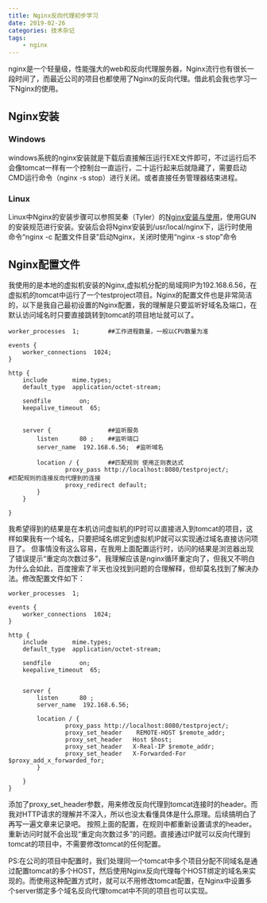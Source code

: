 ```yaml
---
title: Nginx反向代理初步学习
date: 2019-02-26
categories: 技术杂记
tags: 
	- nginx
---
```


nginx是一个轻量级，性能强大的web和反向代理服务器，Nginx流行也有很长一段时间了，而最近公司的项目也都使用了Nginx的反向代理。借此机会我也学习一下Nginx的使用。

## Nginx安装

### Windows
windows系统的nginx安装就是下载后直接解压运行EXE文件即可，不过运行后不会像tomcat一样有一个控制台一直运行，二十运行起来后就隐藏了，需要启动CMD运行命令（nginx -s stop）进行关闭。或者直接任务管理器结束进程。

### Linux
Linux中Nginx的安装步骤可以参照吴秦（Tyler）的[Nginx安装与使用](http://www.cnblogs.com/skynet/p/4146083.html)，使用GUN的安装规范进行安装。安装后会将Nginx安装到/usr/local/nginx下，运行时使用命令“nginx -c 配置文件目录”启动Nginx，关闭时使用“nginx -s stop”命令

<!--more-->

## Nginx配置文件
我使用的是本地的虚拟机安装的Nginx,虚拟机分配的局域网IP为192.168.6.56，在虚拟机的tomcat中运行了一个testproject项目。Nginx的配置文件也是非常简洁的，以下是我自己最初设置的Nginx配置，我的理解是只要监听好域名及端口，在默认访问域名时只要直接跳转到tomcat的项目地址就可以了。


	worker_processes  1;		##工作进程数量，一般以CPU数量为准
	
	events {
	    worker_connections  1024;
	}
	
	http {
	    include       mime.types;
	    default_type  application/octet-stream;
	
	    sendfile        on;
	    keepalive_timeout  65;
	
	
	    server {				##监听服务
	        listen      80 ;	##监听端口
	        server_name  192.168.6.56;	#监听域名
	
	        location / {		##匹配规则 使用正则表达式
	                proxy_pass http://localhost:8080/testproject/;			#匹配规则的连接反向代理到的连接
	                proxy_redirect default;
	        }
	    }
	
	}


我希望得到的结果是在本机访问虚拟机的IP时可以直接进入到tomcat的项目，这样如果我有一个域名，只要把域名绑定到虚拟机IP就可以实现通过域名直接访问项目了。
但事情没有这么容易，在我用上面配置运行时，访问的结果是浏览器出现了错误提示“重定向次数过多”，我理解应该是nginx循环重定向了，但我又不明白为什么会如此，百度搜索了半天也没找到问题的合理解释，但却莫名找到了解决办法。修改配置文件如下：
	
	worker_processes  1;
	
	events {
	    worker_connections  1024;
	}
	
	http {
	    include       mime.types;
	    default_type  application/octet-stream;
	
	    sendfile        on;
	    keepalive_timeout  65;
	
	
	    server {
	        listen      80 ;
	        server_name  192.168.6.56;
	
	        location / {
	                proxy_pass http://localhost:8080/testproject/;
	                proxy_set_header    REMOTE-HOST $remote_addr;
	                proxy_set_header   Host $host;
	                proxy_set_header   X-Real-IP $remote_addr;
	                proxy_set_header   X-Forwarded-For $proxy_add_x_forwarded_for;
	        }
	       
	    }
	}

添加了proxy_set_header参数，用来修改反向代理到tomcat连接时的header。而我对HTTP请求的理解并不深入，所以也没太看懂具体是什么原理。后续搞明白了再写一遍文章来记录吧。
按照上面的配置，在规则中都重新设置请求的header。重新访问时就不会出现“重定向次数过多”的问题。直接通过IP就可以反向代理到tomcat的项目中，不需要修改tomcat的任何配置。

PS:在公司的项目中配置时，我们处理同一个tomcat中多个项目分配不同域名是通过配置tomcat的多个HOST，然后使用Nginx反向代理每个HOST绑定的域名来实现的。而使用这种配置方式时，就可以不用修改tomcat配置，在Nginx中设置多个server绑定多个域名反向代理tomcat中不同的项目也可以实现。
